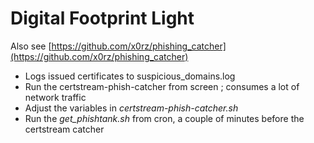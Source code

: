 # Digital Footprint Light

Also see [https://github.com/x0rz/phishing_catcher](https://github.com/x0rz/phishing_catcher)

* Logs issued certificates to suspicious_domains.log
* Run the certstream-phish-catcher from screen ; consumes a lot of network traffic
* Adjust the variables in *certstream-phish-catcher.sh*
* Run the *get_phishtank.sh* from cron, a couple of minutes before the certstream catcher
